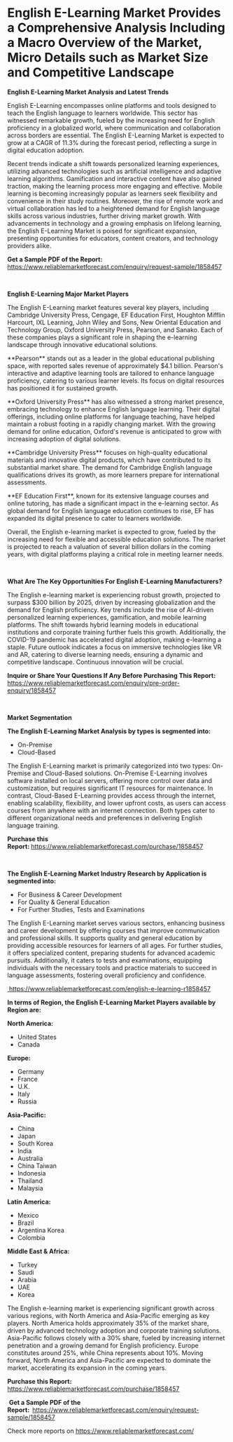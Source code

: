 <p><h1>English E-Learning Market Provides a Comprehensive Analysis Including a Macro Overview of the Market, Micro Details such as Market Size and Competitive Landscape</h1></p><p><strong>English E-Learning Market Analysis and Latest Trends</strong></p>
<p><p>English E-Learning encompasses online platforms and tools designed to teach the English language to learners worldwide. This sector has witnessed remarkable growth, fueled by the increasing need for English proficiency in a globalized world, where communication and collaboration across borders are essential. The English E-Learning Market is expected to grow at a CAGR of 11.3% during the forecast period, reflecting a surge in digital education adoption.</p><p>Recent trends indicate a shift towards personalized learning experiences, utilizing advanced technologies such as artificial intelligence and adaptive learning algorithms. Gamification and interactive content have also gained traction, making the learning process more engaging and effective. Mobile learning is becoming increasingly popular as learners seek flexibility and convenience in their study routines. Moreover, the rise of remote work and virtual collaboration has led to a heightened demand for English language skills across various industries, further driving market growth. With advancements in technology and a growing emphasis on lifelong learning, the English E-Learning Market is poised for significant expansion, presenting opportunities for educators, content creators, and technology providers alike.</p></p>
<p><strong>Get a Sample PDF of the Report:&nbsp;</strong> <a href="https://www.reliablemarketforecast.com/enquiry/request-sample/1858457?utm_campaign=3275&utm_medium=2&utm_source=Github&utm_content=ia&utm_term=11032025&utm_id=english-e-learning">https://www.reliablemarketforecast.com/enquiry/request-sample/1858457</a></p>
<p>&nbsp;</p>
<p><strong>English E-Learning Major Market Players</strong></p>
<p><p>The English E-Learning market features several key players, including Cambridge University Press, Cengage, EF Education First, Houghton Mifflin Harcourt, IXL Learning, John Wiley and Sons, New Oriental Education and Technology Group, Oxford University Press, Pearson, and Sanako. Each of these companies plays a significant role in shaping the e-learning landscape through innovative educational solutions.</p><p>**Pearson** stands out as a leader in the global educational publishing space, with reported sales revenue of approximately $4.1 billion. Pearson's interactive and adaptive learning tools are tailored to enhance language proficiency, catering to various learner levels. Its focus on digital resources has positioned it for sustained growth.</p><p>**Oxford University Press** has also witnessed a strong market presence, embracing technology to enhance English language learning. Their digital offerings, including online platforms for language teaching, have helped maintain a robust footing in a rapidly changing market. With the growing demand for online education, Oxford's revenue is anticipated to grow with increasing adoption of digital solutions.</p><p>**Cambridge University Press** focuses on high-quality educational materials and innovative digital products, which have contributed to its substantial market share. The demand for Cambridge English language qualifications drives its growth, as more learners prepare for international assessments.</p><p>**EF Education First**, known for its extensive language courses and online tutoring, has made a significant impact in the e-learning sector. As global demand for English language education continues to rise, EF has expanded its digital presence to cater to learners worldwide.</p><p>Overall, the English e-learning market is expected to grow, fueled by the increasing need for flexible and accessible education solutions. The market is projected to reach a valuation of several billion dollars in the coming years, with digital platforms playing a critical role in meeting learner needs.</p></p>
<p>&nbsp;</p>
<p><strong>What Are The Key Opportunities For English E-Learning Manufacturers?</strong></p>
<p><p>The English e-learning market is experiencing robust growth, projected to surpass $300 billion by 2025, driven by increasing globalization and the demand for English proficiency. Key trends include the rise of AI-driven personalized learning experiences, gamification, and mobile learning platforms. The shift towards hybrid learning models in educational institutions and corporate training further fuels this growth. Additionally, the COVID-19 pandemic has accelerated digital adoption, making e-learning a staple. Future outlook indicates a focus on immersive technologies like VR and AR, catering to diverse learning needs, ensuring a dynamic and competitive landscape. Continuous innovation will be crucial.</p></p>
<p><strong>Inquire or Share Your Questions If Any Before Purchasing This Report:</strong> <a href="https://www.reliablemarketforecast.com/enquiry/pre-order-enquiry/1858457?utm_campaign=3275&utm_medium=2&utm_source=Github&utm_content=ia&utm_term=11032025&utm_id=english-e-learning">https://www.reliablemarketforecast.com/enquiry/pre-order-enquiry/1858457</a></p>
<p>&nbsp;</p>
<p><strong>Market Segmentation</strong></p>
<p><strong>The English E-Learning Market Analysis by types is segmented into:</strong></p>
<p><ul><li>On-Premise</li><li>Cloud-Based</li></ul></p>
<p><p>The English E-Learning market is primarily categorized into two types: On-Premise and Cloud-Based solutions. On-Premise E-Learning involves software installed on local servers, offering more control over data and customization, but requires significant IT resources for maintenance. In contrast, Cloud-Based E-Learning provides access through the internet, enabling scalability, flexibility, and lower upfront costs, as users can access courses from anywhere with an internet connection. Both types cater to different organizational needs and preferences in delivering English language training.</p></p>
<p><strong>Purchase this Report:&nbsp;</strong><a href="https://www.reliablemarketforecast.com/purchase/1858457?utm_campaign=3275&utm_medium=2&utm_source=Github&utm_content=ia&utm_term=11032025&utm_id=english-e-learning">https://www.reliablemarketforecast.com/purchase/1858457</a></p>
<p>&nbsp;</p>
<p><strong>The English E-Learning Market Industry Research by Application is segmented into:</strong></p>
<p><ul><li>For Business & Career Development</li><li>For Quality & General Education</li><li>For Further Studies, Tests and Examinations</li></ul></p>
<p><p>The English E-Learning market serves various sectors, enhancing business and career development by offering courses that improve communication and professional skills. It supports quality and general education by providing accessible resources for learners of all ages. For further studies, it offers specialized content, preparing students for advanced academic pursuits. Additionally, it caters to tests and examinations, equipping individuals with the necessary tools and practice materials to succeed in language assessments, fostering overall proficiency and confidence.</p></p>
<p><a href="https://www.reliablemarketforecast.com/english-e-learning-r1858457?utm_campaign=3275&utm_medium=2&utm_source=Github&utm_content=ia&utm_term=11032025&utm_id=english-e-learning">&nbsp;https://www.reliablemarketforecast.com/english-e-learning-r1858457</a></p>
<p><strong>In terms of Region, the English E-Learning Market Players available by Region are:</strong></p>
<p>
    <p> <strong> North America: </strong>
        <ul>
            <li>United States</li>
            <li>Canada</li>
        </ul>
        </p> 
    <p> <strong> Europe: </strong>
        <ul>
            <li>Germany</li>
            <li>France</li>
            <li>U.K.</li>
            <li>Italy</li>
            <li>Russia</li>
        </ul>
        </p> 
    <p> <strong> Asia-Pacific: </strong>
        <ul>
            <li>China</li>
            <li>Japan</li>
            <li>South Korea</li>
            <li>India</li>
            <li>Australia</li>
            <li>China Taiwan</li>
            <li>Indonesia</li>
            <li>Thailand</li>
            <li>Malaysia</li>
        </ul>
        </p> 
    <p> <strong> Latin America: </strong>
        <ul>
            <li>Mexico</li>
            <li>Brazil</li>
            <li>Argentina Korea</li>
            <li>Colombia</li>
        </ul>
        </p> 
    <p> <strong> Middle East & Africa: </strong>
        <ul>
            <li>Turkey</li>
            <li>Saudi</li>
            <li>Arabia</li>
            <li>UAE</li>
            <li>Korea</li>
        </ul>
    </p>
    </p>
<p><p>The English e-learning market is experiencing significant growth across various regions, with North America and Asia-Pacific emerging as key players. North America holds approximately 35% of the market share, driven by advanced technology adoption and corporate training solutions. Asia-Pacific follows closely with a 30% share, fueled by increasing internet penetration and a growing demand for English proficiency. Europe constitutes around 25%, while China represents about 10%. Moving forward, North America and Asia-Pacific are expected to dominate the market, accelerating its expansion in the coming years.</p></p>
<p><strong>Purchase this Report: </strong><a href="https://www.reliablemarketforecast.com/purchase/1858457?utm_campaign=3275&utm_medium=2&utm_source=Github&utm_content=ia&utm_term=11032025&utm_id=english-e-learning">https://www.reliablemarketforecast.com/purchase/1858457</a></p>
<p>&nbsp;<strong>Get a Sample PDF of the Report:&nbsp;&nbsp;</strong><a href="https://www.reliablemarketforecast.com/enquiry/request-sample/1858457?utm_campaign=3275&utm_medium=2&utm_source=Github&utm_content=ia&utm_term=11032025&utm_id=english-e-learning">https://www.reliablemarketforecast.com/enquiry/request-sample/1858457</a></p>
<p><strong></strong></p>
<p>Check more reports on <a href="https://www.reliablemarketforecast.com/?utm_campaign=3275&utm_medium=2&utm_source=Github&utm_content=ia&utm_term=11032025&utm_id=english-e-learning">https://www.reliablemarketforecast.com/</a></p>